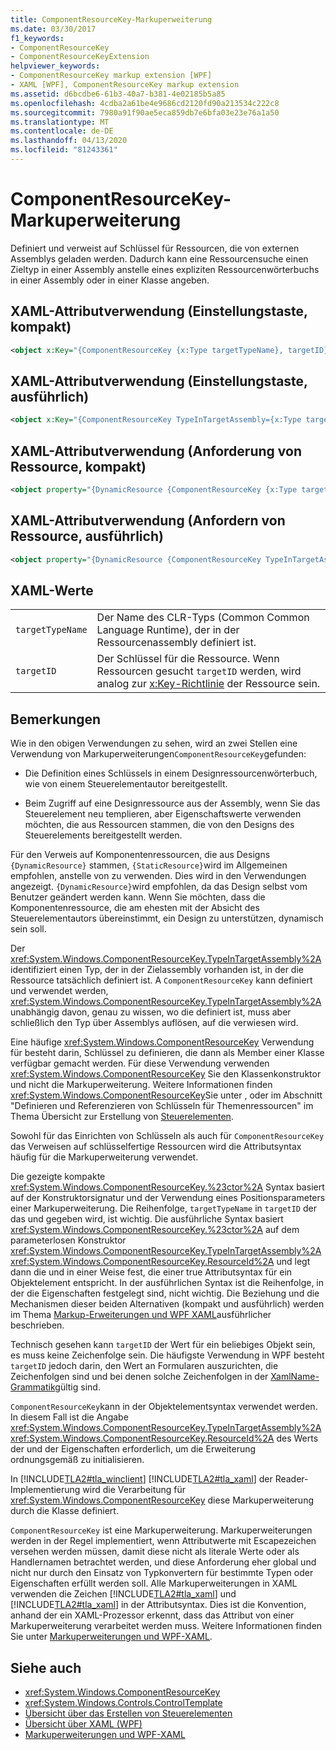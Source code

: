 ```yaml
---
title: ComponentResourceKey-Markuperweiterung
ms.date: 03/30/2017
f1_keywords:
- ComponentResourceKey
- ComponentResourceKeyExtension
helpviewer_keywords:
- ComponentResourceKey markup extension [WPF]
- XAML [WPF], ComponentResourceKey markup extension
ms.assetid: d6bcdbe6-61b3-40a7-b381-4e02185b5a85
ms.openlocfilehash: 4cdba2a61be4e9686cd2120fd90a213534c222c8
ms.sourcegitcommit: 7980a91f90ae5eca859db7e6bfa03e23e76a1a50
ms.translationtype: MT
ms.contentlocale: de-DE
ms.lasthandoff: 04/13/2020
ms.locfileid: "81243361"
---
```

# <a name="componentresourcekey-markup-extension"></a>ComponentResourceKey-Markuperweiterung
Definiert und verweist auf Schlüssel für Ressourcen, die von externen Assemblys geladen werden. Dadurch kann eine Ressourcensuche einen Zieltyp in einer Assembly anstelle eines expliziten Ressourcenwörterbuchs in einer Assembly oder in einer Klasse angeben.  
  
## <a name="xaml-attribute-usage-setting-key-compact"></a>XAML-Attributverwendung (Einstellungstaste, kompakt)  
  
```xml  
<object x:Key="{ComponentResourceKey {x:Type targetTypeName}, targetID}" .../>  
```  
  
## <a name="xaml-attribute-usage-setting-key-verbose"></a>XAML-Attributverwendung (Einstellungstaste, ausführlich)  
  
```xml  
<object x:Key="{ComponentResourceKey TypeInTargetAssembly={x:Type targetTypeName}, ResourceID=targetID}" .../>  
```  
  
## <a name="xaml-attribute-usage-requesting-resource-compact"></a>XAML-Attributverwendung (Anforderung von Ressource, kompakt)  
  
```xml  
<object property="{DynamicResource {ComponentResourceKey {x:Type targetTypeName}, targetID}}" .../>  
```  
  
## <a name="xaml-attribute-usage-requesting-resource-verbose"></a>XAML-Attributverwendung (Anfordern von Ressource, ausführlich)  
  
```xml  
<object property="{DynamicResource {ComponentResourceKey TypeInTargetAssembly={x:Type targetTypeName}, ResourceID=targetID}}" .../>  
```  
  
## <a name="xaml-values"></a>XAML-Werte  
  
|||  
|-|-|  
|`targetTypeName`|Der Name des CLR-Typs (Common Common Language Runtime), der in der Ressourcenassembly definiert ist.|  
|`targetID`|Der Schlüssel für die Ressource. Wenn Ressourcen gesucht `targetID` werden, wird analog zur [x:Key-Richtlinie](../../../desktop-wpf/xaml-services/xkey-directive.md) der Ressource sein.|  
  
## <a name="remarks"></a>Bemerkungen  
 Wie in den obigen Verwendungen zu sehen, wird an zwei Stellen eine Verwendung von Markuperweiterungen`ComponentResourceKey`gefunden:  
  
- Die Definition eines Schlüssels in einem Designressourcenwörterbuch, wie von einem Steuerelementautor bereitgestellt.  
  
- Beim Zugriff auf eine Designressource aus der Assembly, wenn Sie das Steuerelement neu templieren, aber Eigenschaftswerte verwenden möchten, die aus Ressourcen stammen, die von den Designs des Steuerelements bereitgestellt werden.  
  
 Für den Verweis auf Komponentenressourcen, die aus Designs `{DynamicResource}` stammen, `{StaticResource}`wird im Allgemeinen empfohlen, anstelle von zu verwenden. Dies wird in den Verwendungen angezeigt. `{DynamicResource}`wird empfohlen, da das Design selbst vom Benutzer geändert werden kann. Wenn Sie möchten, dass die Komponentenressource, die am ehesten mit der Absicht des Steuerelementautors übereinstimmt, ein Design zu unterstützen, dynamisch sein soll.  
  
 Der <xref:System.Windows.ComponentResourceKey.TypeInTargetAssembly%2A> identifiziert einen Typ, der in der Zielassembly vorhanden ist, in der die Ressource tatsächlich definiert ist. A `ComponentResourceKey` kann definiert und verwendet werden, <xref:System.Windows.ComponentResourceKey.TypeInTargetAssembly%2A> unabhängig davon, genau zu wissen, wo die definiert ist, muss aber schließlich den Typ über Assemblys auflösen, auf die verwiesen wird.  
  
 Eine häufige <xref:System.Windows.ComponentResourceKey> Verwendung für besteht darin, Schlüssel zu definieren, die dann als Member einer Klasse verfügbar gemacht werden. Für diese Verwendung verwenden <xref:System.Windows.ComponentResourceKey> Sie den Klassenkonstruktor und nicht die Markuperweiterung. Weitere Informationen finden <xref:System.Windows.ComponentResourceKey>Sie unter , oder im Abschnitt "Definieren und Referenzieren von Schlüsseln für Themenressourcen" im Thema Übersicht zur Erstellung von [Steuerelementen](../controls/control-authoring-overview.md).  
  
 Sowohl für das Einrichten von Schlüsseln als auch für `ComponentResourceKey` das Verweisen auf schlüsselfertige Ressourcen wird die Attributsyntax häufig für die Markuperweiterung verwendet.  
  
 Die gezeigte kompakte <xref:System.Windows.ComponentResourceKey.%23ctor%2A> Syntax basiert auf der Konstruktorsignatur und der Verwendung eines Positionsparameters einer Markuperweiterung. Die Reihenfolge, `targetTypeName` in `targetID` der das und gegeben wird, ist wichtig. Die ausführliche Syntax basiert <xref:System.Windows.ComponentResourceKey.%23ctor%2A> auf dem parameterlosen Konstruktor <xref:System.Windows.ComponentResourceKey.TypeInTargetAssembly%2A> <xref:System.Windows.ComponentResourceKey.ResourceId%2A> und legt dann die und in einer Weise fest, die einer true Attributsyntax für ein Objektelement entspricht. In der ausführlichen Syntax ist die Reihenfolge, in der die Eigenschaften festgelegt sind, nicht wichtig. Die Beziehung und die Mechanismen dieser beiden Alternativen (kompakt und ausführlich) werden im Thema [Markup-Erweiterungen und WPF XAML](markup-extensions-and-wpf-xaml.md)ausführlicher beschrieben.  
  
 Technisch gesehen kann `targetID` der Wert für ein beliebiges Objekt sein, es muss keine Zeichenfolge sein. Die häufigste Verwendung in WPF besteht `targetID` jedoch darin, den Wert an Formularen auszurichten, die Zeichenfolgen sind und bei denen solche Zeichenfolgen in der [XamlName-Grammatik](../../../desktop-wpf/xaml-services/xamlname-grammar.md)gültig sind.  
  
 `ComponentResourceKey`kann in der Objektelementsyntax verwendet werden. In diesem Fall ist die Angabe <xref:System.Windows.ComponentResourceKey.TypeInTargetAssembly%2A> <xref:System.Windows.ComponentResourceKey.ResourceId%2A> des Werts der und der Eigenschaften erforderlich, um die Erweiterung ordnungsgemäß zu initialisieren.  
  
 In [!INCLUDE[TLA2#tla_winclient](../../../../includes/tla2sharptla-winclient-md.md)] [!INCLUDE[TLA2#tla_xaml](../../../../includes/tla2sharptla-xaml-md.md)] der Reader-Implementierung wird die Verarbeitung für <xref:System.Windows.ComponentResourceKey> diese Markuperweiterung durch die Klasse definiert.  
  
 `ComponentResourceKey` ist eine Markuperweiterung. Markuperweiterungen werden in der Regel implementiert, wenn Attributwerte mit Escapezeichen versehen werden müssen, damit diese nicht als literale Werte oder als Handlernamen betrachtet werden, und diese Anforderung eher global und nicht nur durch den Einsatz von Typkonvertern für bestimmte Typen oder Eigenschaften erfüllt werden soll. Alle Markuperweiterungen in XAML verwenden die Zeichen [!INCLUDE[TLA2#tla_xaml](../../../../includes/tla2sharptla-xaml-md.md)] und [!INCLUDE[TLA2#tla_xaml](../../../../includes/tla2sharptla-xaml-md.md)] in der Attributsyntax. Dies ist die Konvention, anhand der ein XAML-Prozessor erkennt, dass das Attribut von einer Markuperweiterung verarbeitet werden muss. Weitere Informationen finden Sie unter [Markuperweiterungen und WPF-XAML](markup-extensions-and-wpf-xaml.md).  
  
## <a name="see-also"></a>Siehe auch

- <xref:System.Windows.ComponentResourceKey>
- <xref:System.Windows.Controls.ControlTemplate>
- [Übersicht über das Erstellen von Steuerelementen](../controls/control-authoring-overview.md)
- [Übersicht über XAML (WPF)](../../../desktop-wpf/fundamentals/xaml.md)
- [Markuperweiterungen und WPF-XAML](markup-extensions-and-wpf-xaml.md)
